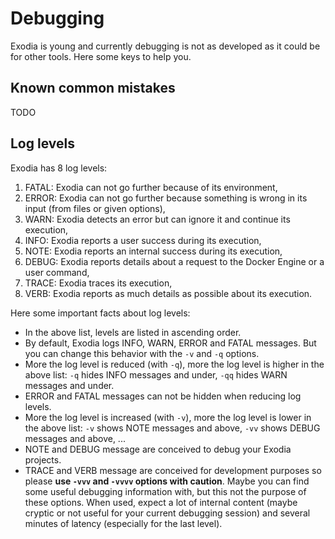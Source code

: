 # Debugging

Exodia is young and currently debugging is not as developed as it could be for other tools. Here some keys to help you.

## Known common mistakes

TODO

## Log levels

Exodia has 8 log levels:
1. FATAL: Exodia can not go further because of its environment,
2. ERROR: Exodia can not go further because something is wrong in its input (from files or given options),
3. WARN: Exodia detects an error but can ignore it and continue its execution,
4. INFO: Exodia reports a user success during its execution,
5. NOTE: Exodia reports an internal success during its execution,
6. DEBUG: Exodia reports details about a request to the Docker Engine or a user command,
7. TRACE: Exodia traces its execution,
8. VERB: Exodia reports as much details as possible about its execution.

Here some important facts about log levels:
- In the above list, levels are listed in ascending order.
- By default, Exodia logs INFO, WARN, ERROR and FATAL messages. But you can change this behavior with the `-v` and `-q` options.
- More the log level is reduced (with `-q`), more the log level is higher in the above list: `-q` hides INFO messages and under, `-qq` hides WARN messages and under.
- ERROR and FATAL messages can not be hidden when reducing log levels.
- More the log level is increased (with `-v`), more the log level is lower in the above list: `-v` shows NOTE messages and above, `-vv` shows DEBUG messages and above, ...
- NOTE and DEBUG message are conceived to debug your Exodia projects.
- TRACE and VERB message are conceived for development purposes so please **use `-vvv` and `-vvvv` options with caution**. Maybe you can find some useful debugging information with, but this not the purpose of these options. When used, expect a lot of internal content (maybe cryptic or not useful for your current debugging session) and several minutes of latency (especially for the last level).
